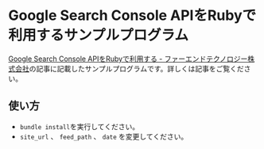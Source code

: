 # Google Search Console APIをRubyで利用するサンプルプログラム

[Google Search Console APIをRubyで利用する \- ファーエンドテクノロジー株式会社](https://www.farend.co.jp/blog/2023/10/google-search-console-api-ruby/)の記事に記載したサンプルプログラムです。詳しくは記事をご覧ください。

## 使い方

* ```bundle install```を実行してください。
* ```site_url``` 、 ```feed_path``` 、 ```date``` を変更してください。


